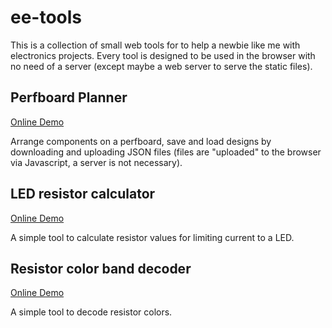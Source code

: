 # ee-tools

This is a collection of small web tools for to help a newbie like me with
electronics projects.  Every tool is designed to be used in the browser
with no need of a server (except maybe a web server to serve the static
files).

## Perfboard Planner

[Online Demo](https://moefh.github.io/ee-tools/www/perf/)

Arrange components on a perfboard, save and load designs by downloading and uploading JSON files (files are "uploaded" to the browser via Javascript, a server is not necessary).

## LED resistor calculator

[Online Demo](https://moefh.github.io/ee-tools/www/led/)

A simple tool to calculate resistor values for limiting current to a LED.

## Resistor color band decoder

[Online Demo](https://moefh.github.io/ee-tools/www/res/)

A simple tool to decode resistor colors.
